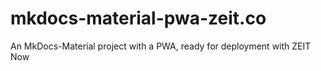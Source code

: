 # mkdocs-material-pwa-zeit.co
An MkDocs-Material project with a PWA, ready for deployment with ZEIT Now
